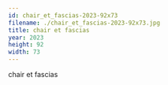 ```yaml
---
id: chair_et_fascias-2023-92x73
filename: ./chair_et_fascias-2023-92x73.jpg
title: chair et fascias
year: 2023
height: 92
width: 73
---
```


chair et fascias
